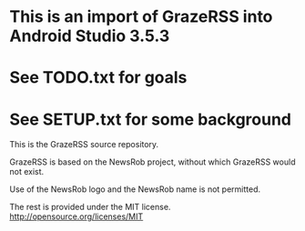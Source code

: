# This is an import of GrazeRSS into Android Studio 3.5.3

# See TODO.txt for goals

# See SETUP.txt for some background

This is the GrazeRSS source repository. 

GrazeRSS is based on the NewsRob project, without which GrazeRSS would not exist. 

Use of the NewsRob logo and the NewsRob name is not permitted.

The rest is provided under the MIT license. http://opensource.org/licenses/MIT
